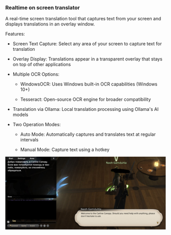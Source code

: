 ### Realtime on screen translator

A real-time screen translation tool that captures text from your screen and displays translations in an overlay window. 

Features:
 - Screen Text Capture: Select any area of your screen to capture text for translation

 - Overlay Display: Translations appear in a transparent overlay that stays on top of other applications

 - Multiple OCR Options:

   - WindowsOCR: Uses Windows built-in OCR capabilities (Windows 10+)

   - Tesseract: Open-source OCR engine for broader compatibility

 - Translation via Ollama: Local translation processing using Ollama's AI models

 - Two Operation Modes:

   - Auto Mode: Automatically captures and translates text at regular intervals

   - Manual Mode: Capture text using a hotkey


![demo](demo.png)
